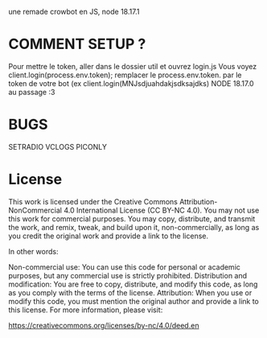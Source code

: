 une remade crowbot en JS, node 18.17.1

# COMMENT SETUP ?
Pour mettre le token, aller dans le dossier util et ouvrez login.js
Vous voyez client.login(process.env.token);  remplacer le process.env.token. par le token de votre bot (ex client.login(MNJsdjuahdakjsdksajdks)
NODE 18.17.0 au passage :3 

# BUGS

SETRADIO 
VCLOGS
PICONLY

# License

This work is licensed under the Creative Commons Attribution-NonCommercial 4.0 International License (CC BY-NC 4.0). You may not use this work for commercial purposes. You may copy, distribute, and transmit the work, and remix, tweak, and build upon it, non-commercially, as long as you credit the original work and provide a link to the license.

In other words:

Non-commercial use: You can use this code for personal or academic purposes, but any commercial use is strictly prohibited.
Distribution and modification: You are free to copy, distribute, and modify this code, as long as you comply with the terms of the license.
Attribution: When you use or modify this code, you must mention the original author and provide a link to this license.
For more information, please visit:

https://creativecommons.org/licenses/by-nc/4.0/deed.en
